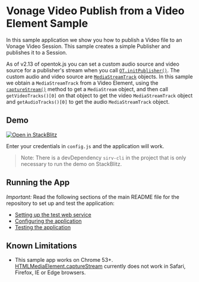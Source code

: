 Vonage Video Publish from a Video Element Sample
===========================

In this sample application we show you how to publish a Video file to an Vonage Video Session. This sample creates a simple Publisher and publishes it to a Session.

As of v2.13 of opentok.js you can set a custom audio source and video source for a publisher's stream when you call [`OT.initPublisher()`](https://vonage.github.io/conversation-docs/video-js-reference/latest/OT.html#initPublisher). The custom audio and video source are [`MediaStreamTrack`](https://developer.mozilla.org/en-US/docs/Web/API/MediaStreamTrack) objects. In this sample we obtain a `MediaStreamTrack` from a Video Element, using the [`captureStream()`](https://developer.mozilla.org/en-US/docs/Web/API/HTMLMediaElement/captureStream) method to get a `MediaStream` object, and then call `getVideoTracks()[0]` on that object to get the video `MediaStreamTrack` object and `getAudioTracks()[0]` to get the audio `MediaStreamTrack` object.

## Demo

[![Open in StackBlitz](https://developer.stackblitz.com/img/open_in_stackblitz.svg)](https://stackblitz.com/fork/github/Vonage/video-api-web-samples/tree/main/Publish-Video)

Enter your credentials in `config.js` and the application will work.

> Note: There is a devDependency `sirv-cli` in the project that is only necessary to run the demo on StackBlitz.

## Running the App

*Important:* Read the following sections of the main README file for the repository to set up
and test the application:

* [Setting up the test web service](../README.md#setting-up-the-test-web-service)
* [Configuring the application](../README.md#configuring-the-application)
* [Testing the application](../README.md#testing-the-application)

## Known Limitations

* This sample app works on Chrome 53+. [HTMLMediaElement.captureStream](https://developer.mozilla.org/en-US/docs/Web/API/HTMLMediaElement/captureStream) currently does not work in Safari, Firefox, IE or Edge browsers.
